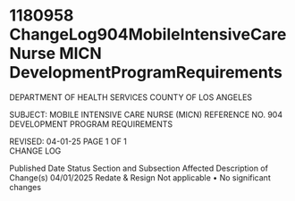 # 1180958 ChangeLog904MobileIntensiveCareNurse MICN DevelopmentProgramRequirements

DEPARTMENT OF HEALTH SERVICES 
COUNTY OF LOS ANGELES 
  
SUBJECT: MOBILE INTENSIVE CARE NURSE (MICN) REFERENCE NO. 904 
  DEVELOPMENT PROGRAM REQUIREMENTS 
 
 
 
 
REVISED: 04-01-25 PAGE 1 OF 1  
CHANGE LOG 
 
Published 
Date 
Status Section and 
Subsection Affected 
Description of Change(s) 
04/01/2025 Redate & 
Resign 
Not applicable 
• No significant changes
